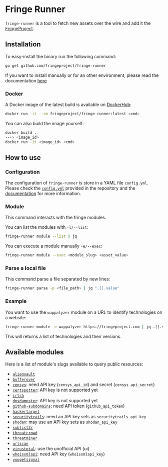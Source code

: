 # Fringe Runner

`fringe-runner` is a tool to fetch new assets over the wire and add it the
[FringeProject](https://fringeproject.com).


## Installation

To easy-install the binary run the following command:

```bash
go get github.com/fringeproject/fringe-runner
```

If you want to install manually or for an other environment, please read the
documentation [here](https://docs.fringeproject.com/runner/)

### Docker
A Docker image of the latest build is available on [DockerHub](https://hub.docker.com/r/fringeproject/fringe-runner):

```bash
docker run -it --rm fringeproject/fringe-runner:latest <cmd>
```

You can also build the image yourself:

```bash
docker build .
---> <image_id>
docker run -it <image_id> <cmd>
```


## How to use

### Configuration

The configuration of `fringe-runner` is store in a YAML file `config.yml`.
Please check the [`config.yml`](./config.yml) provided in the repository and the
[documentation](https://docs.fringeproject.com/runner/#configuration) for more
information.


### Module

This command interacts with the fringe modules.

You can list the modules with `-l/--list`:

```bash
fringe-runner module --list | jq
```

You can execute a module manually `-e/--exec`:

```bash
fringe-runner module --exec <module_slug> <asset_value>
```

### Parse a local file

This command parse a file separated by new lines:

```bash
fringe-runner parse -p <file_path> | jq ".[].value"
```


### Example

You want to use the `wappalyzer` module on a URL to identify technologies on a
website:

```bash
fringe-runner module -e wappalyzer https://fringeproject.com | jq .[].value
```

This will returns a list of technologies and their versions.


## Available modules

Here is a list of module's slugs available to query public resources:

- [`alienvault`](https://alienvault.com)
- [`bufferover`](https://dns.bufferover.run/)
- [`censys`](https://censys.io/api): need API key (`censys_api_id`) and secret (`censys_api_secret`)
- [`certspotter`](https://sslmate.com/certspotter/): API key is not supported yet
- [`crtsh`](crt.sh/)
- [`dnsdumpster`](https://dnsdumpster.com/): API key is not supported yet
- [`github-subdomains`](https://developer.github.com/v3/search/#search-code): need API token (`github_api_token`)
- [`hackertarget`](https://hackertarget.com/)
- [`securitytrails`](https://securitytrails.com/): need an API key sets as `securitytrails_api_key`
- [`shodan`](https://www.shodan.io/): may use an API key sets as `shodan_api_key`
- [`sublist3r`](https://github.com/aboul3la/Sublist3r)
- [`threatcrowd`](https://www.threatcrowd.org/)
- [`threatminer`](https://www.threatminer.org/)
- [`urlscan`](https://urlscan.io/)
- [`virustotal`](https://www.virustotal.com/): use the unofficial API (ui)
- [`whoisxmlapi`](https://reverse-ip.whoisxmlapi.com/api/documentation/making-requests): need API key (`whoisxmlapi_key`)
- [`yougetsignal`](https://www.yougetsignal.com/)
